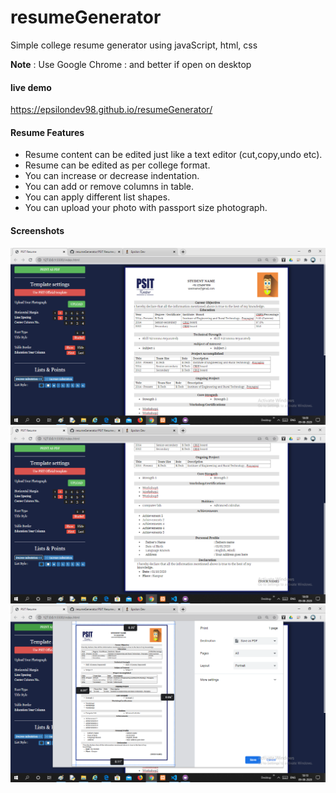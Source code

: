 # resumeGenerator
 Simple college resume generator using javaScript, html, css
 
 

**Note** : Use Google Chrome
         : and better if open on desktop
         
#### live demo
https://epsilondev98.github.io/resumeGenerator/
 
 #### Resume Features
- Resume content can be edited just like a text editor (cut,copy,undo etc).
- Resume can be edited as per college format.
- You can increase or decrease indentation.
- You can add or remove columns in table.
- You can apply different list shapes.
- You can upload your photo with passport size photograph.


#### Screenshots

![](ss1.png)
![](ss2.png)
![](ss3.png)



         
         



